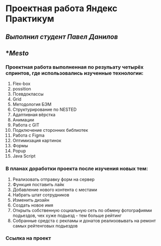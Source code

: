 # **Проектная работа Яндекс Практикум**
## *Выполнил студент Павел Данилов*

## **Mesto*

### Проектная работа выполненная по резульату четырёх спринтов, где использовались изученные технологии:
1. Flex-box
2. possition
3. Псевдоклассы
4. Grid
5. Методология БЭМ
6. Структурирование по NESTED
7. Адаптивная вёрстка
8. Анимации
9. Работа с GIT
10. Подключение сторонних библиотек
11. Работа с Figma
12. Оптимизация картинок
13. Формы
14. Popup
15. Java Script

### В планах доработки проекта после изучения новых тем:
1. Реализовать отправку форм на сервер
2. Функция поставить лайк
3. Добавление нового контента с местами
4. Набрать штат сотрудников
5. Изменить дизайн
6. Создать новое имя
7. Открыть собственную социальную сеть по обмену фотографиями подьездов, чех хуже подьезд - тем больше рейтинг
8. Собранные средста с рекламы и донатов реализовывать на ремонт самых рейтенговых подьездов

### Ссылка на проект
